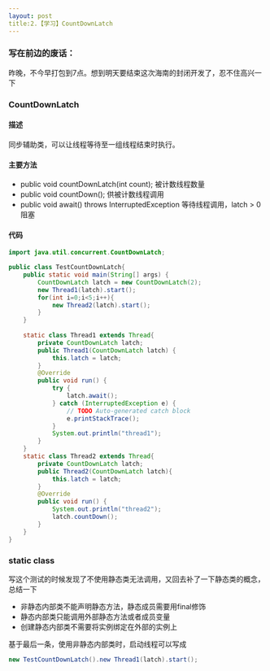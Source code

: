 ```yaml
---
layout: post
title:2.【学习】CountDownLatch
---
```



### 写在前边的废话：

昨晚，不今早打包到7点。想到明天要结束这次海南的封闭开发了，忍不住高兴一下

### CountDownLatch

#### 描述

同步辅助类，可以让线程等待至一组线程结束时执行。

#### 主要方法

- public void countDownLatch(int count); 被计数线程数量
- public void countDown(); 供被计数线程调用
- public void await() throws InterruptedException 等待线程调用，latch > 0 阻塞

#### 代码
```java 
import java.util.concurrent.CountDownLatch;

public class TestCountDownLatch{
	public static void main(String[] args) {
		CountDownLatch latch = new CountDownLatch(2);
		new Thread1(latch).start();
		for(int i=0;i<5;i++){
			new Thread2(latch).start();
		}
	}
	
	static class Thread1 extends Thread{
		private CountDownLatch latch;
		public Thread1(CountDownLatch latch) {
			this.latch = latch;
		}
		@Override
		public void run() {
			try {
				latch.await();
			} catch (InterruptedException e) {
				// TODO Auto-generated catch block
				e.printStackTrace();
			}
			System.out.println("thread1");
		}
	}
	static class Thread2 extends Thread{
		private CountDownLatch latch;
		public Thread2(CountDownLatch latch){
			this.latch = latch;
		}
		@Override
		public void run() {
			System.out.println("thread2");
			latch.countDown();
		}
	}
}

```

### static class

写这个测试的时候发现了不使用静态类无法调用，又回去补了一下静态类的概念，总结一下

- 非静态内部类不能声明静态方法，静态成员需要用final修饰 
- 静态内部类只能调用外部静态方法或者成员变量
- 创建静态内部类不需要将实例绑定在外部的实例上

基于最后一条，使用非静态内部类时，启动线程可以写成

```java
new TestCountDownLatch().new Thread1(latch).start();

```

